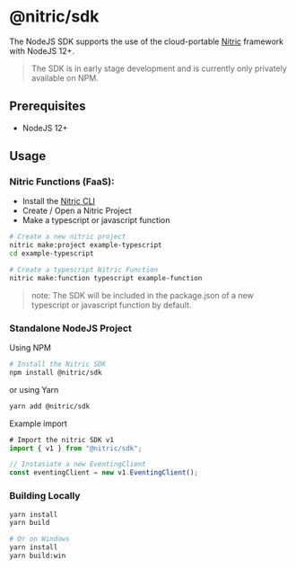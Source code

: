 # @nitric/sdk

The NodeJS SDK supports the use of the cloud-portable [Nitric](http://nitric.io) framework with NodeJS 12+.

> The SDK is in early stage development and is currently only privately available on NPM.

## Prerequisites

- NodeJS 12+

## Usage

### Nitric Functions (FaaS):

- Install the [Nitric CLI](#)
- Create / Open a Nitric Project
- Make a typescript or javascript function

```bash
# Create a new nitric project
nitric make:project example-typescript
cd example-typescript

# Create a typescript Nitric Function
nitric make:function typescript example-function
```

> note: The SDK will be included in the package.json of a new typescript or javascript function by default.

### Standalone NodeJS Project

Using NPM

```bash
# Install the Nitric SDK
npm install @nitric/sdk
```

or using Yarn

```bash
yarn add @nitric/sdk
```

Example import

```typescript
# Import the nitric SDK v1
import { v1 } from "@nitric/sdk";

// Instasiate a new EventingClient
const eventingClient = new v1.EventingClient();
```

### Building Locally

```bash
yarn install
yarn build

# Or on Windows
yarn install
yarn build:win
```
